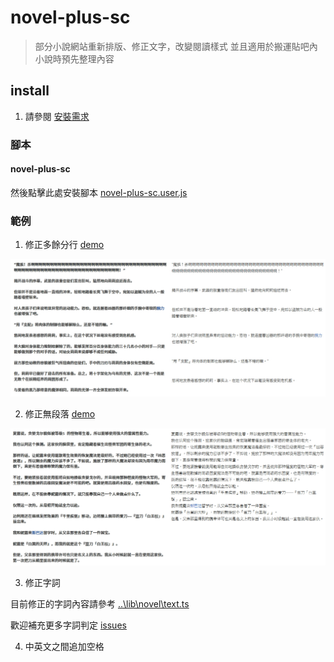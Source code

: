 # novel-plus-sc

> 部分小說網站重新排版、修正文字，改變閱讀樣式
> 並且適用於搬運貼吧內小說時預先整理內容

## install

1. 請參閱 [安裝需求](userscript.md)

### 腳本

#### novel-plus-sc

然後點擊此處安裝腳本 [novel-plus-sc.user.js](https://github.com/bluelovers/gm-user-scripts/raw/master/dist/novel-plus-sc.user.js)

### 範例

1. 修正多餘分行 [demo](https://tieba.baidu.com/p/5318185633)

![2017-12-06-16-31-05-1.png](images/novel-plus-sc/2017-12-06-16-31-05-1.png)

2. 修正無段落 [demo](https://tieba.baidu.com/p/5396791065)

![2017-12-06-17-24-01-4.png](images/novel-plus-sc/2017-12-06-17-24-01-4.png)

3. 修正字詞

目前修正的字詞內容請參考 [..\lib\novel\text.ts](..\lib\novel\text.ts)

歡迎補充更多字詞判定 [issues](https://github.com/bluelovers/gm-user-scripts/issues)

4. 中英文之間追加空格
